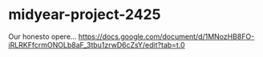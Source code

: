 # midyear-project-2425
Our honesto opere...
https://docs.google.com/document/d/1MNozHB8FO-iRLRKFfcrmONOLb8aF_3tbu1zrwD6cZsY/edit?tab=t.0
